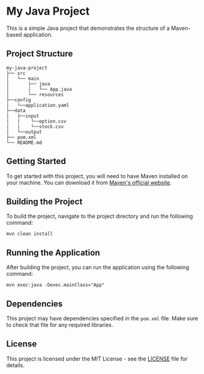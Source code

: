 # My Java Project

This is a simple Java project that demonstrates the structure of a Maven-based application.

## Project Structure

```
my-java-project
├── src
│   └── main
│       ├── java
│       │   └── App.java
│       └── resources
├──config
|   └──application.yaml
├──data
|   ├──input
|   |    └──option.csv
|   |    └──stock.csv
|   └──output
├── pom.xml
└── README.md
```

## Getting Started

To get started with this project, you will need to have Maven installed on your machine. You can download it from [Maven's official website](https://maven.apache.org/).

## Building the Project

To build the project, navigate to the project directory and run the following command:

```
mvn clean install
```

## Running the Application

After building the project, you can run the application using the following command:

```
mvn exec:java -Dexec.mainClass="App"
```

## Dependencies

This project may have dependencies specified in the `pom.xml` file. Make sure to check that file for any required libraries.

## License

This project is licensed under the MIT License - see the [LICENSE](LICENSE) file for details.